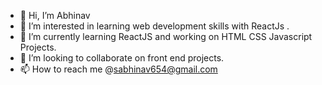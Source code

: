 - 👋 Hi, I’m Abhinav
- 👀 I’m interested in learning web development skills with ReactJs .
- 🌱 I’m currently learning ReactJS and working on HTML CSS Javascript Projects.
- 💞️ I’m looking to collaborate on front end projects.
- 📫 How to reach me @sabhinav654@gmail.com
<!---
sabhinav10/sabhinav10 is a ✨ special ✨ repository because its `README.md` (this file) appears on your GitHub profile.
You can click the Preview link to take a look at your changes.
--->
